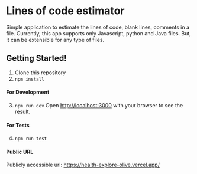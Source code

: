 # Lines of code estimator
Simple application to estimate the lines of code, blank lines, comments in a file. Currently, this app supports only Javascript, python and Java files. But, it can be extensible for any type of files.

## Getting Started!

1. Clone this repository
2. `npm install`

#### For Development

3. `npm run dev`
Open [http://localhost:3000](http://localhost:3000) with your browser to see the result.

#### For Tests

4. `npm run test`

#### Public URL

Publicly accessible url: https://health-explore-olive.vercel.app/